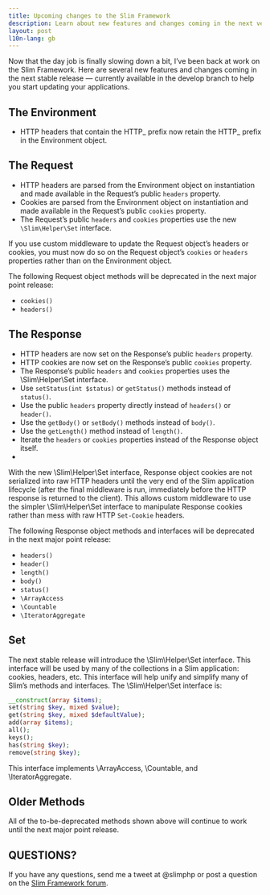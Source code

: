 ```yaml
---
title: Upcoming changes to the Slim Framework
description: Learn about new features and changes coming in the next version of the Slim Framework.
layout: post
l10n-lang: gb
---
```


Now that the day job is finally slowing down a bit, I’ve been back at work on the Slim Framework. Here are several new features and changes coming in the next stable release — currently available in the develop branch to help you start updating your applications.

## The Environment

* HTTP headers that contain the HTTP_ prefix now retain the HTTP_ prefix in the Environment object.

## The Request

* HTTP headers are parsed from the Environment object on instantiation and made available in the Request’s public `headers` property.
* Cookies are parsed from the Environment object on instantiation and made available in the Request’s public `cookies` property.
* The Request’s public `headers` and `cookies` properties use the new `\Slim\Helper\Set` interface.

If you use custom middleware to update the Request object’s headers or cookies, you must now do so on the Request object’s `cookies` or `headers` properties rather than on the Environment object.

The following Request object methods will be deprecated in the next major point release:

* `cookies()`
* `headers()`

## The Response

* HTTP headers are now set on the Response’s public `headers` property.
* HTTP cookies are now set on the Response’s public `cookies` property.
* The Response’s public `headers` and `cookies` properties uses the \Slim\Helper\Set interface.
* Use `setStatus(int $status)` or `getStatus()` methods instead of `status()`.
* Use the public `headers` property directly instead of `headers()` or `header()`.
* Use the `getBody()` or `setBody()` methods instead of `body()`.
* Use the `getLength()` method instead of `length()`.
* Iterate the `headers` or `cookies` properties instead of the Response object itself.
* 
With the new \Slim\Helper\Set interface, Response object cookies are not serialized into raw HTTP headers until the very end of the Slim application lifecycle (after the final middleware is run, immediately before the HTTP response is returned to the client). This allows custom middleware to use the simpler \Slim\Helper\Set interface to manipulate Response cookies rather than mess with raw HTTP `Set-Cookie` headers.

The following Response object methods and interfaces will be deprecated in the next major point release:

* `headers()`
* `header()`
* `length()`
* `body()`
* `status()`
* `\ArrayAccess`
* `\Countable`
* `\IteratorAggregate`

## Set

The next stable release will introduce the \Slim\Helper\Set interface. This interface will be used by many of the collections in a Slim application: cookies, headers, etc. This interface will help unify and simplify many of Slim’s methods and interfaces. The \Slim\Helper\Set interface is:

```php
__construct(array $items);
set(string $key, mixed $value);
get(string $key, mixed $defaultValue);
add(array $items);
all();
keys();
has(string $key);
remove(string $key);
```

This interface implements \ArrayAccess, \Countable, and \IteratorAggregate.

## Older Methods

All of the to-be-deprecated methods shown above will continue to work until the next major point release.

## QUESTIONS?

If you have any questions, send me a tweet at @slimphp or post a question on the [Slim Framework forum](http://help.slimframework.com/).
